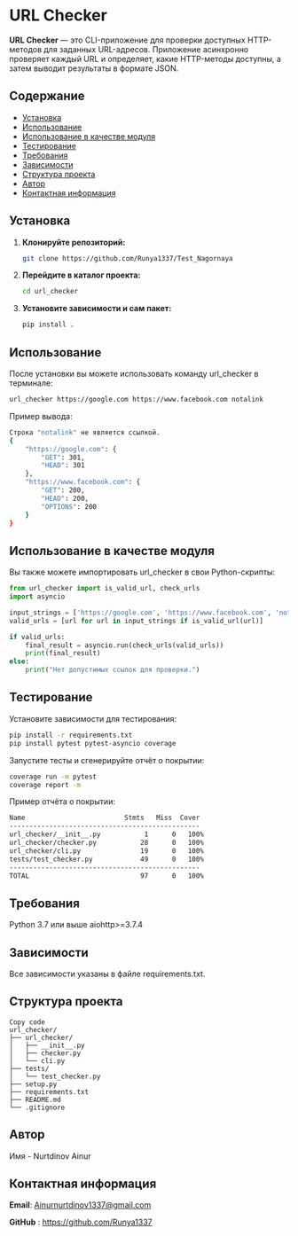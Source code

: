 # URL Checker

**URL Checker** — это CLI-приложение для проверки доступных HTTP-методов для заданных URL-адресов. Приложение асинхронно проверяет каждый URL и определяет, какие HTTP-методы доступны, а затем выводит результаты в формате JSON.

## Содержание

- [Установка](#Установка)
- [Использование](#Использование)
- [Использование в качестве модуля](#Использование-в-качестве-модуля)
- [Тестирование](#Тестирование)
- [Требования](#Требования)
- [Зависимости](#Зависимости)
- [Структура проекта](#Структура-проекта)
- [Автор](#Автор)
- [Контактная информация](#Контактная-информация)

## Установка

1. **Клонируйте репозиторий:**
    ```bash
    git clone https://github.com/Runya1337/Test_Nagornaya
2. **Перейдите в каталог проекта:**
   ```bash
   cd url_checker
3. **Установите зависимости и сам пакет:**
   ```bash
   pip install .
## Использование

После установки вы можете использовать команду url_checker в терминале:
```bash 
url_checker https://google.com https://www.facebook.com notalink
```
Пример вывода:

```bash
Строка "notalink" не является ссылкой.
{
    "https://google.com": {
        "GET": 301,
        "HEAD": 301
    },
    "https://www.facebook.com": {
        "GET": 200,
        "HEAD": 200,
        "OPTIONS": 200
    }
}
```
## Использование в качестве модуля

Вы также можете импортировать url_checker в свои Python-скрипты:

```python
from url_checker import is_valid_url, check_urls
import asyncio

input_strings = ['https://google.com', 'https://www.facebook.com', 'notalink']
valid_urls = [url for url in input_strings if is_valid_url(url)]

if valid_urls:
    final_result = asyncio.run(check_urls(valid_urls))
    print(final_result)
else:
    print("Нет допустимых ссылок для проверки.")
```
## Тестирование

Установите зависимости для тестирования:

```bash
pip install -r requirements.txt
pip install pytest pytest-asyncio coverage
```
Запустите тесты и сгенерируйте отчёт о покрытии:

```bash
coverage run -m pytest
coverage report -m
```
Пример отчёта о покрытии:
```bash
Name                         Stmts   Miss  Cover
------------------------------------------------
url_checker/__init__.py           1      0   100%
url_checker/checker.py           28      0   100%
url_checker/cli.py               19      0   100%
tests/test_checker.py            49      0   100%
------------------------------------------------
TOTAL                            97      0   100%
```
## Требования

Python 3.7 или выше
aiohttp>=3.7.4
## Зависимости

Все зависимости указаны в файле requirements.txt.

## Структура проекта

```arduino
Copy code
url_checker/
├── url_checker/
│   ├── __init__.py
│   ├── checker.py
│   └── cli.py
├── tests/
│   └── test_checker.py
├── setup.py
├── requirements.txt
├── README.md
└── .gitignore
```

## Автор

Имя - Nurtdinov Ainur

## Контактная информация
**Email**:  Ainurnurtdinov1337@gmail.com

**GitHub** :    https://github.com/Runya1337

